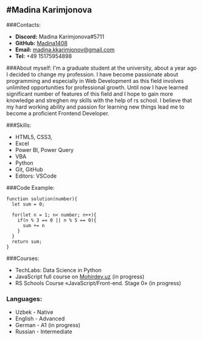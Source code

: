 
#Madina Karimjonova
---
###Contacts:
- __Discord:__ Madina Karimjonova#5711
- __GitHub:__  [Madina1408](https://GitHub/Madina1408)
- __Email:__ madina.kkarimjonov@gmail.com
- __Tel:__ +49 15175954898

###About myself: 
I'm a graduate student at the university, about a year ago I decided to change my profession. I have become passionate about programming and especially in Web Development as this field involves unlimited opportunities for professional growth. Until now I have learned significant number of features of this field and I hope to gain more knowledge and streghen my skills with the help of rs school. I believe that my hard working ability and passion for learning new things lead me to become a proficient Frontend Developer.

###Skills: 

- HTML5, CSS3, 
- Excel
- Power BI, Power Query
- VBA
- Python
- Git, GitHub
- Editors: VSCode

###Code Example:
```
function solution(number){
  let sum = 0;
  
  for(let n = 1; n< number; n++){
    if(n % 3 == 0 || n % 5 == 0){
      sum += n
    }
  }
  return sum;
} 
```


###Courses:
- TechLabs: Data Science in Python
- JavaScript full course on [Mohirdev.uz](https://mohirdev.uz) (in progress)
- RS Schools Course «JavaScript/Front-end. Stage 0» (in progress)


### Languages:
- Uzbek - Native
- English - Advanced
- German - A1 (in progress)
- Russian - Intermediate
